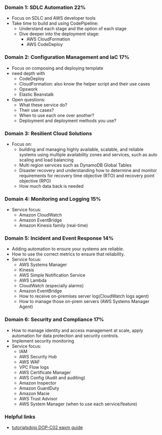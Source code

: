 ### Domain 1: SDLC Automation 22%
- Focus on SDLC and AWS developer tools
- Take time to build and using CodePipeline:
  - Understand each stage and the option of each stage
  - Dive deeper into the deployment stage:
    - AWS CloudFormation
    - AWS CodeDeploy
  
### Domain 2: Configuration Management and IaC 17%
- Focus on composing and deploying template
- need depth with 
  - CodeDeploy
  - CloudFormation: also know the helper script and their use cases
  - Opswork
  - Elastic Beanstalk
- Open questions:
  - What these service do?
  - Their use cases?
  - When to use each one over another?
  - Deployment and deployment methods you use?

### Domain 3: Resilient Cloud Solutions
- Focus on:
  - building and managing highly available, scalable, and reliable systems using multiple availability zones and services, such as auto scaling and load balancing
  - Multi region services such as DynamoDB Global Tables
  - Disaster recovery and understanding how to determine and monitor requirements for recovery time objective (RTO) and recovery point objective (RPO)
  - How much data back is needed 

### Domain 4: Monitoring and Logging 15%
- Service focus:
  - Amazon CloudWatch
  - Amazon EventBridge
  - Amazon Kinesis family (real-time)

### Domain 5: Incident and Event Response 14%
- Adding automation to ensure your systems are reliable.
- How to use the correct metrics to ensure that reliability.
- Service focus:
  - AWS Systems Manager
  - Kinesis
  - AWS Simple Notification Service
  - AWS Lambda
  - CloudWatch (especially alarms)
  - Amazon EventBridge
  - How to receive on-premises server log(CloudWatch logs agent)
  - How to manage those on-prem servers (AWS Systems Manager Agent)

### Domain 6: Security and Compliance 17%
- How to manage identity and access management at scale, apply automation for data protection and security controls.
- Implement security monitoring
- Service focus:
  - IAM
  - AWS Security Hub
  - AWS WAF
  - VPC Flow logs
  - AWS Certificate Manager
  - AWS Config (Audit and auditing)
  - Amazon Inspector
  - Amazon GuardDuty
  - Amazon Macie
  - AWS Trust Advisor
  - AWS System Manager (when to use each service/feature)

### Helpful links

- [tutorialsdojo DOP-C02 eaxm guide](https://tutorialsdojo.com/aws-certified-devops-engineer-professional-exam-guide-study-path-dop-c01-dop-c02/) 


